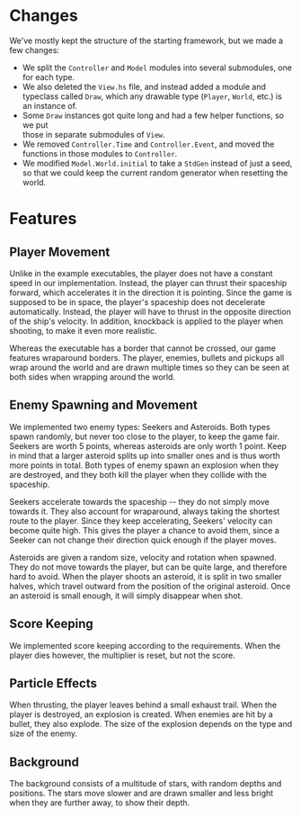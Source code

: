 # Changes

We've mostly kept the structure of the starting framework, but we made a few changes:

* We split the `Controller` and `Model` modules into several submodules, one for
  each type.
* We also deleted the `View.hs` file, and instead added a module and typeclass
  called `Draw`, which any drawable type (`Player`, `World`, etc.) is an
  instance of.
* Some `Draw` instances got quite long and had a few helper functions, so we put   
  those in separate submodules of `View`.
* We removed `Controller.Time` and `Controller.Event`, and moved the functions
  in those modules to `Controller`.
* We modified `Model.World.initial` to take a `StdGen` instead of just a seed,
  so that we could keep the current random generator when resetting the world.

# Features

## Player Movement

Unlike in the example executables, the player does not have a constant speed in
our implementation. Instead, the player can thrust their spaceship forward,
which accelerates it in the direction it is pointing. Since the game is supposed
to be in space, the player's spaceship does not decelerate automatically.
Instead, the player will have to thrust in the opposite direction of the ship's
velocity. In addition, knockback is applied to the player when shooting, to
make it even more realistic.

Whereas the executable has a border that cannot be crossed, our game features
wraparound borders. The player, enemies, bullets and pickups all wrap around 
the world and are drawn multiple times so they can be seen at both sides when
wrapping around the world.

## Enemy Spawning and Movement

We implemented two enemy types: Seekers and Asteroids. Both types spawn
randomly, but never too close to the player, to keep the game fair. Seekers are
worth 5 points, whereas asteroids are only worth 1 point. Keep in mind that a
larger asteroid splits up into smaller ones and is thus worth more points in total.
Both types of enemy spawn an explosion when they are destroyed, and they both 
kill the player when they collide with the spaceship.

Seekers accelerate towards the spaceship -- they do not simply move towards it.
They also account for wraparound, always taking the shortest route to the
player. Since they keep accelerating, Seekers' velocity can become quite high.
This gives the player a chance to avoid them, since a Seeker can not change
their direction quick enough if the player moves.

Asteroids are given a random size, velocity and rotation when spawned. They do
not move towards the player, but can be quite large, and therefore hard to
avoid. When the player shoots an asteroid, it is split in two smaller halves,
which travel outward from the position of the original asteroid. Once an
asteroid is small enough, it will simply disappear when shot.

## Score Keeping

We implemented score keeping according to the requirements. When the player
dies however, the multiplier is reset, but not the score.

## Particle Effects

When thrusting, the player leaves behind a small exhaust trail. When the player
is destroyed, an explosion is created. When enemies are hit by a bullet, they
also explode. The size of the explosion depends on the type and size of the enemy.

## Background

The background consists of a multitude of stars, with random depths and positions.
The stars move slower and are drawn smaller and less bright when they are further 
away, to show their depth.
